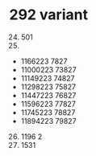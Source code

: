 # 292 variant

24. 501
25. 
- 1166223 7827
- 11000223 73827
- 11149223 74827
- 11298223 75827
- 11447223 76827
- 11596223 77827
- 11745223 78827
- 11894223 79827
26. 1196 2
27. 1531